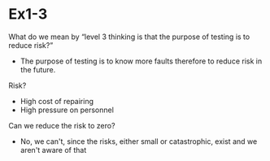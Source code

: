 # Ex1-3
What do we mean by “level 3 thinking is that the purpose of testing is to reduce risk?”

- The purpose of testing is to know more faults therefore to reduce risk in the future.

Risk?

- High cost of repairing
- High pressure on personnel

Can we reduce the risk to zero?

- No, we can't, since the risks, either small or catastrophic, exist and we aren't aware of that
